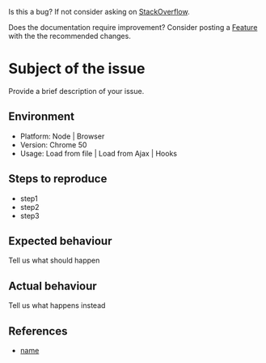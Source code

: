 Is this a bug? If not consider asking on [StackOverflow][StackOverflow].

Does the documentation require improvement? Consider posting a [Feature][Feature] with the the recommended changes.

# Subject of the issue

Provide a brief description of your issue.

## Environment

- Platform: Node | Browser 
- Version: Chrome 50
- Usage: Load from file | Load from Ajax | Hooks

## Steps to reproduce

- step1
- step2
- step3

## Expected behaviour

Tell us what should happen

## Actual behaviour

Tell us what happens instead

## References

 - [name](href)

[Feature]: https://github.com/typeiii/jquery-csv/issues/new?template=FEAT_TEMPLATE.md&labels=feature
[StackOverflow]: https://stackoverflow.com/questions/tagged/jquery-csv?mixed=1
